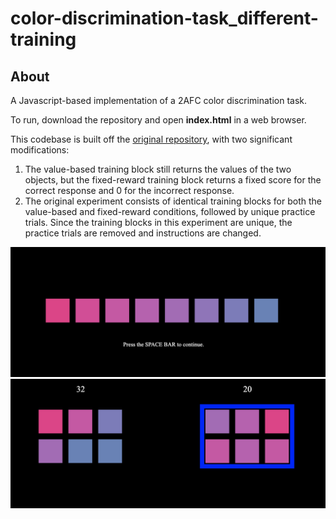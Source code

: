 # color-discrimination-task_different-training

## About

A Javascript-based implementation of a 2AFC color discrimination task.

To run, download the repository and open **index.html** in a web browser.

This codebase is built off the [original repository](https://github.com/nikolasmcneal/color-discrimination-task), with two significant modifications:

1. The value-based training block still returns the values of the two objects, but the fixed-reward training block returns a fixed score for the correct response and 0 for the incorrect response.
2. The original experiment consists of identical training blocks for both the value-based and fixed-reward conditions, followed by unique practice trials. Since the training blocks in this experiment are unique, the practice trials are removed and instructions are changed. 

![blocks-rainbow-newest](/img/misc/image4.png)
![blocks-rainbow-newest2](/img/misc/image5.png)
